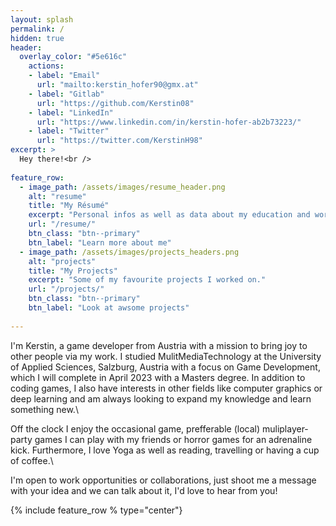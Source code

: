 ```yaml
---
layout: splash
permalink: /
hidden: true
header:
  overlay_color: "#5e616c"
    actions:
    - label: "Email"
      url: "mailto:kerstin_hofer90@gmx.at"
    - label: "Gitlab"
      url: "https://github.com/Kerstin08"
    - label: "LinkedIn"
      url: "https://www.linkedin.com/in/kerstin-hofer-ab2b73223/"
    - label: "Twitter"
      url: "https://twitter.com/KerstinH98"
excerpt: >
  Hey there!<br />
  
feature_row:
  - image_path: /assets/images/resume_header.png
    alt: "resume"
    title: "My Résumé"
    excerpt: "Personal infos as well as data about my education and work experiance."
    url: "/resume/"
    btn_class: "btn--primary"
    btn_label: "Learn more about me"
  - image_path: /assets/images/projects_headers.png
    alt: "projects"
    title: "My Projects"
    excerpt: "Some of my favourite projects I worked on."
    url: "/projects/"
    btn_class: "btn--primary"
    btn_label: "Look at awsome projects"
    
---
```

I'm Kerstin, a game developer from Austria with a mission to bring joy to other people via my work. I studied 
MulitMediaTechnology at the University of Applied Sciences, Salzburg, Austria with a focus on Game Development,
which I will complete in April 2023 with a Masters degree. 
In addition to coding games, I also have interests in other fields like computer graphics or deep learning and 
am always looking to expand my knowledge and learn something new.\\

Off the clock I enjoy the occasional game, prefferable (local) muliplayer-party games I can play
with my friends or horror games for an adrenaline kick.
Furthermore, I love Yoga as well as reading, travelling or having a cup of coffee.\\

I'm open to work opportunities or collaborations, just shoot me a message with your idea and we can talk about it,
I'd love to hear from you!

{% include feature_row % type="center"}
